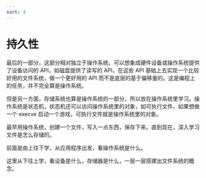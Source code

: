 ```yaml
---
sort: 4
---
```

# 持久性

最后的一部分，这部分相对独立于操作系统。可以想象成硬件设备或操作系统提供了设备访问的 API，如磁盘提供了读写的 API，在这些 API 基础上去实现一个比较好用的文件系统，做一个更好用的 API 而不是底层的基于偏移量的。这是编程上的任务，并不完全算是操作系统。

但是另一方面，存储系统也算是操作系统的一部分，所以放在操作系统里学习。操作系统是状态机，状态机还可以访问操作系统里的对象，如可执行文件。如果想做一个 execve 启动一个游戏，可执行文件就是操作系统里的对象。

最早用操作系统，创建一个文件，写入一点东西，保存下来。直到现在，深入学习文件是怎么存储的。

前面是由上往下学，从应用程序出发，看操作系统是什么。

这里从下往上学，看设备是什么，存储器是什么，一层一层搭建出文件系统的概念。

